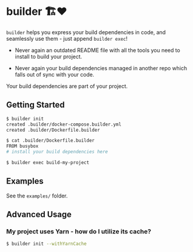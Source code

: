 # builder 🏗❤️

`builder` helps you express your build dependencies in code, and seamlessly use them - just append `builder exec`!

* Never again an outdated README file with all the tools you need to install to build your project.

* Never again your build dependencies managed in another repo which falls out of sync with your code.

Your build dependencies are part of your project.

## Getting Started

```sh
$ builder init
created .builder/docker-compose.builder.yml
created .builder/Dockerfile.builder

$ cat .builder/Dockerfile.builder
FROM busybox
# install your build dependencies here

$ builder exec build-my-project
```

## Examples

See the `examples/` folder.

## Advanced Usage

### My project uses Yarn - how do I utilize its cache?

```sh
$ builder init --withYarnCache
```
